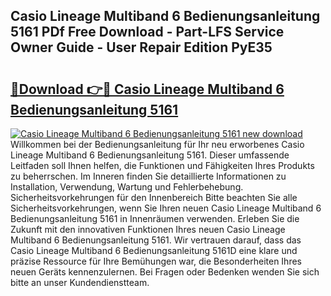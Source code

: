 ## Casio Lineage Multiband 6 Bedienungsanleitung 5161 PDf Free Download - Part-LFS Service Owner Guide - User Repair Edition PyE35

# <h2><a href="http://df4i0hg.blite.top/?on=Casio+Lineage+Multiband+6+Bedienungsanleitung+5161">🔗Download 👉🔴 Casio Lineage Multiband 6 Bedienungsanleitung 5161</a></h2>

[![Casio Lineage Multiband 6 Bedienungsanleitung 5161 new download](https://i.imgur.com/lujVjoI.png)](http://df4i0hg.blite.top/?on=Casio+Lineage+Multiband+6+Bedienungsanleitung+5161)
Willkommen bei der Bedienungsanleitung für Ihr neu erworbenes Casio Lineage Multiband 6 Bedienungsanleitung 5161. Dieser umfassende Leitfaden soll Ihnen helfen, die Funktionen und Fähigkeiten Ihres Produkts zu beherrschen. Im Inneren finden Sie detaillierte Informationen zu Installation, Verwendung, Wartung und Fehlerbehebung. Sicherheitsvorkehrungen für den Innenbereich Bitte beachten Sie alle Sicherheitsvorkehrungen, wenn Sie Ihren neuen Casio Lineage Multiband 6 Bedienungsanleitung 5161 in Innenräumen verwenden. Erleben Sie die Zukunft mit den innovativen Funktionen Ihres neuen Casio Lineage Multiband 6 Bedienungsanleitung 5161. Wir vertrauen darauf, dass das Casio Lineage Multiband 6 Bedienungsanleitung 5161D eine klare und präzise Ressource für Ihre Bemühungen war, die Besonderheiten Ihres neuen Geräts kennenzulernen. Bei Fragen oder Bedenken wenden Sie sich bitte an unser Kundendienstteam.
